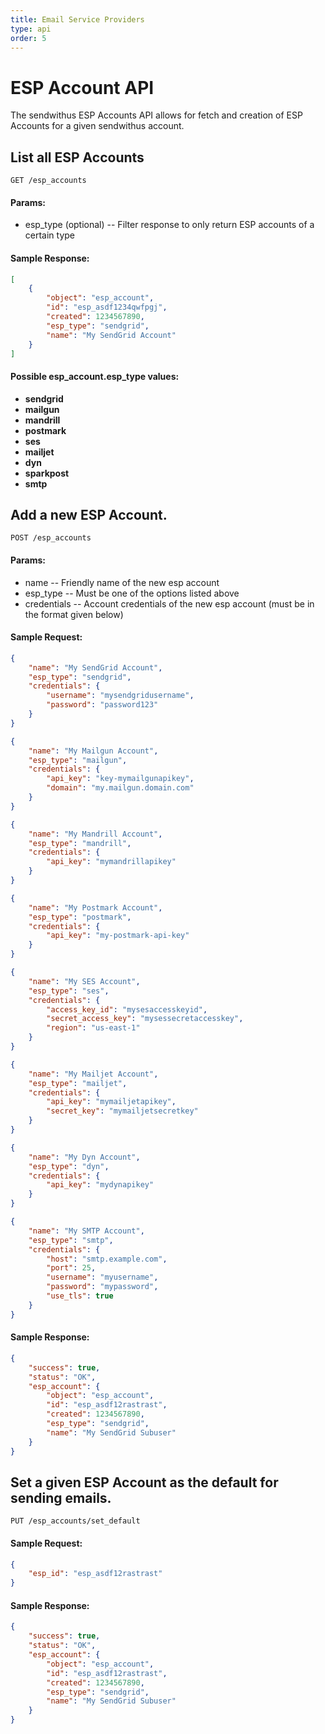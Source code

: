 ```yaml
---
title: Email Service Providers
type: api
order: 5
---
```


# ESP Account API

The sendwithus ESP Accounts API allows for fetch and creation of ESP Accounts
for a given sendwithus account.

## List all ESP Accounts

`GET /esp_accounts`

#### Params:

- esp\_type (optional) -- Filter response to only return ESP accounts of a certain type

#### Sample Response:

```json
[
    {
        "object": "esp_account",
        "id": "esp_asdf1234qwfpgj",
        "created": 1234567890,
        "esp_type": "sendgrid",
        "name": "My SendGrid Account"
    }
]
```

#### Possible esp\_account.esp\_type values:

- **sendgrid**
- **mailgun**
- **mandrill**
- **postmark**
- **ses**
- **mailjet**
- **dyn**
- **sparkpost**
- **smtp**



## Add a new ESP Account.

`POST /esp_accounts`

#### Params:

- name -- Friendly name of the new esp account
- esp_type -- Must be one of the options listed above
- credentials -- Account credentials of the new esp account (must be in the format given below)

#### Sample Request:

```json
{
    "name": "My SendGrid Account",
    "esp_type": "sendgrid",
    "credentials": {
        "username": "mysendgridusername",
        "password": "password123"
    }
}
```


```json
{
    "name": "My Mailgun Account",
    "esp_type": "mailgun",
    "credentials": {
        "api_key": "key-mymailgunapikey",
        "domain": "my.mailgun.domain.com"
    }
}
```


```json
{
    "name": "My Mandrill Account",
    "esp_type": "mandrill",
    "credentials": {
        "api_key": "mymandrillapikey"
    }
}
```


```json
{
    "name": "My Postmark Account",
    "esp_type": "postmark",
    "credentials": {
        "api_key": "my-postmark-api-key"
    }
}
```


```json
{
    "name": "My SES Account",
    "esp_type": "ses",
    "credentials": {
        "access_key_id": "mysesaccesskeyid",
        "secret_access_key": "mysessecretaccesskey",
        "region": "us-east-1"
    }
}
```


```json
{
    "name": "My Mailjet Account",
    "esp_type": "mailjet",
    "credentials": {
        "api_key": "mymailjetapikey",
        "secret_key": "mymailjetsecretkey"
    }
}
```


```json
{
    "name": "My Dyn Account",
    "esp_type": "dyn",
    "credentials": {
        "api_key": "mydynapikey"
    }
}
```


```json
{
    "name": "My SMTP Account",
    "esp_type": "smtp",
    "credentials": {
        "host": "smtp.example.com",
        "port": 25,
        "username": "myusername",
        "password": "mypassword",
        "use_tls": true
    }
}
```

#### Sample Response:

```json
{
    "success": true,
    "status": "OK",
    "esp_account": {
        "object": "esp_account",
        "id": "esp_asdf12rastrast",
        "created": 1234567890,
        "esp_type": "sendgrid",
        "name": "My SendGrid Subuser"
    }
}
```


## Set a given ESP Account as the default for sending emails.

`PUT /esp_accounts/set_default`

#### Sample Request:

```json
{
    "esp_id": "esp_asdf12rastrast"
}
```

#### Sample Response:

```json
{
    "success": true,
    "status": "OK",
    "esp_account": {
        "object": "esp_account",
        "id": "esp_asdf12rastrast",
        "created": 1234567890,
        "esp_type": "sendgrid",
        "name": "My SendGrid Subuser"
    }
}
```
